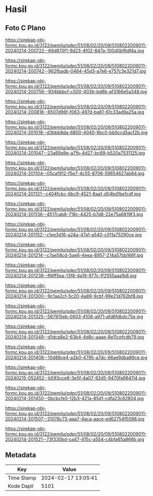 # Hasil

## Foto C Plano

https://sirekap-obj-formc.kpu.go.id/3122/pemilu/pdpr/51/08/02/20/09/5108022009011-20240214-200722--69d870f1-9d23-4f02-847a-100d0bf6df4a.jpg

https://sirekap-obj-formc.kpu.go.id/3122/pemilu/pdpr/51/08/02/20/09/5108022009011-20240214-200742--962fbadb-0464-45d3-a7e6-e757c3e321d7.jpg

https://sirekap-obj-formc.kpu.go.id/3122/pemilu/pdpr/51/08/02/20/09/5108022009011-20240214-200756--934bbbcf-c500-403b-bd8b-af3166e5a348.jpg

https://sirekap-obj-formc.kpu.go.id/3122/pemilu/pdpr/51/08/02/20/09/5108022009011-20240214-200818--6507d96f-f063-497d-ba61-61c33ad9a25a.jpg

https://sirekap-obj-formc.kpu.go.id/3122/pemilu/pdpr/51/08/02/20/09/5108022009011-20240214-201018--d3bbb8da-6800-4040-9bc0-bb0ccd5acf2b.jpg

https://sirekap-obj-formc.kpu.go.id/3122/pemilu/pdpr/51/08/02/20/09/5108022009011-20240214-201047--23a69a9e-a7fb-4d27-bc69-b520a7531125.jpg

https://sirekap-obj-formc.kpu.go.id/3122/pemilu/pdpr/51/08/02/20/09/5108022009011-20240214-201104--05caf912-f5e7-4c55-8706-59654627ab84.jpg

https://sirekap-obj-formc.kpu.go.id/3122/pemilu/pdpr/51/08/02/20/09/5108022009011-20240214-201121--c404fcbc-6bc9-4521-8aa1-d04bd1be1cdf.jpg

https://sirekap-obj-formc.kpu.go.id/3122/pemilu/pdpr/51/08/02/20/09/5108022009011-20240214-201136--4517cab8-718c-4425-b7d8-22e75a6819f3.jpg

https://sirekap-obj-formc.kpu.go.id/3122/pemilu/pdpr/51/08/02/20/09/5108022009011-20240214-201152--c1ee3d16-a24a-47a1-a540-c011a75290ce.jpg

https://sirekap-obj-formc.kpu.go.id/3122/pemilu/pdpr/51/08/02/20/09/5108022009011-20240214-201214--c7ae58cd-5ae6-4eea-8957-214a57bb166f.jpg

https://sirekap-obj-formc.kpu.go.id/3122/pemilu/pdpr/51/08/02/20/09/5108022009011-20240214-201238--ff4ff5ea-13f8-4a19-977c-ff2555aaa1b8.jpg

https://sirekap-obj-formc.kpu.go.id/3122/pemilu/pdpr/51/08/02/20/09/5108022009011-20240214-201300--9c1aa2cf-5c20-4a89-9cbf-99e21d762bf8.jpg

https://sirekap-obj-formc.kpu.go.id/3122/pemilu/pdpr/51/08/02/20/09/5108022009011-20240214-201325--567915eb-0603-4108-a971-afd6fdbdc75e.jpg

https://sirekap-obj-formc.kpu.go.id/3122/pemilu/pdpr/51/08/02/20/09/5108022009011-20240214-201349--d1dca8e2-63b4-4d8c-aaae-8e11cefcdb79.jpg

https://sirekap-obj-formc.kpu.go.id/3122/pemilu/pdpr/51/08/02/20/09/5108022009011-20240214-201408--10d88ce4-a2b0-4795-a7dc-66ae9dba89ce.jpg

https://sirekap-obj-formc.kpu.go.id/3122/pemilu/pdpr/51/08/02/20/09/5108022009011-20240215-052452--b593cce8-3e5f-4a07-92d5-9470fa984114.jpg

https://sirekap-obj-formc.kpu.go.id/3122/pemilu/pdpr/51/08/02/20/09/5108022009011-20240214-201450--0bcbcfe5-12b3-421a-85d1-cdfa23c62804.jpg

https://sirekap-obj-formc.kpu.go.id/3122/pemilu/pdpr/51/08/02/20/09/5108022009011-20240214-201507--31078c73-aaa7-4aca-aace-ed62754f5098.jpg

https://sirekap-obj-formc.kpu.go.id/3122/pemilu/pdpr/51/08/02/20/09/5108022009011-20240214-201521--73f330bd-ca47-415c-a554-c4bfa65a866b.jpg


## Metadata

| Key        | Value               |
| ---------- | ------------------- |
| Time Stamp | 2024-02-17 13:05:41 |
| Kode Dapil | 5101                |



